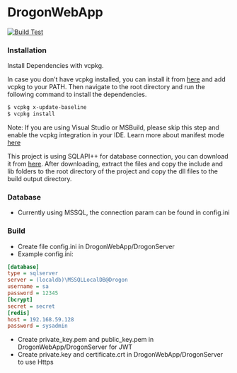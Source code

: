 # DrogonWebApp
[![Build Test](https://github.com/k-nero/SWD-Laundry-Backend/actions/workflows/aws.yml/badge.svg)](https://github.com/k-nero/SWD-Laundry-Backend/actions/workflows/aws.yml)

### Installation

Install Dependencies with vcpkg.

In case you don't have vcpkg installed, you can install it from [here]( https://github.com/microsoft/vcpkg) and add vcpkg to your PATH.
Then navigate to the root directory and run the following command to install the dependencies.
```sh 
$ vcpkg x-update-baseline
$ vcpkg install
```

Note: If you are using Visual Studio or MSBuild, please skip this step and enable the vcpkg integration in your IDE. Learn more about manifest mode [here]( https://learn.microsoft.com/en-us/vcpkg/consume/manifest-mode?tabs=msbuild%2Cbuild-MSBuild )

This project is using SQLAPI++ for database connection, you can download it from [here](https://www.sqlapi.com/Download/). After downloading, extract the files and copy the include and lib folders to the root directory of the project and copy the dll files to the build output directory.

  


### Database
- Currently using MSSQL, the connection param can be found in config.ini
### Build
- Create file config.ini in DrogonWebApp/DrogonServer 
- Example config.ini:
```ini
[database]
type = sqlserver
server = (localdb)\MSSQLLocalDB@Drogon
username = sa
password = 12345
[bcrypt]
secret = secret
[redis]
host = 192.168.59.128
password = sysadmin
```
- Create private_key.pem and public_key.pem in DrogonWebApp/DrogonServer for JWT 
- Create private.key and certificate.crt in DrogonWebApp/DrogonServer to use Https

